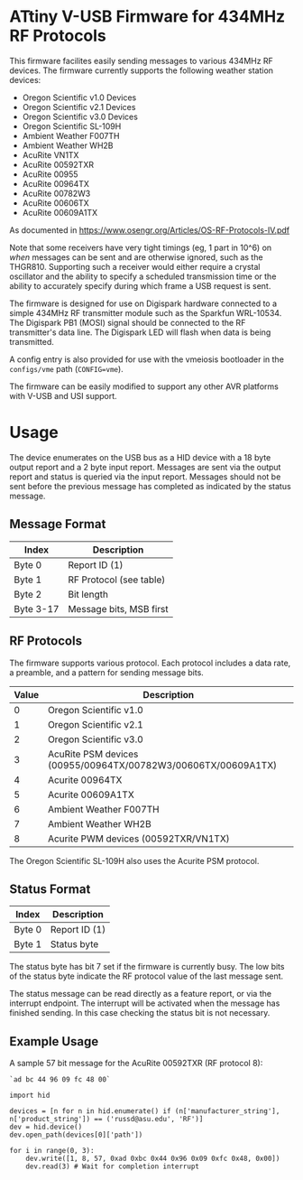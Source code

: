 # ATtiny V-USB Firmware for 434MHz RF Protocols

This firmware facilites easily sending messages to various 434MHz RF devices.
The firmware currently supports the following weather station devices:

* Oregon Scientific v1.0 Devices
* Oregon Scientific v2.1 Devices
* Oregon Scientific v3.0 Devices
* Oregon Scientific SL-109H
* Ambient Weather F007TH
* Ambient Weather WH2B
* AcuRite VN1TX
* AcuRite 00592TXR 
* AcuRite 00955
* AcuRite 00964TX 
* AcuRite 00782W3
* AcuRite 00606TX
* AcuRite 00609A1TX

As documented in https://www.osengr.org/Articles/OS-RF-Protocols-IV.pdf

Note that some receivers have very tight timings (eg, 1 part in 10^6) on
*when* messages can be sent and are otherwise ignored, such as the THGR810.
Supporting such a receiver would either require  a crystal oscillator and
the ability to specify a scheduled transmission time or the ability to
accurately specify during which frame a USB request is sent.

The firmware is designed for use on Digispark hardware connected to a simple
434MHz RF transmitter module such as the Sparkfun WRL-10534. The Digispark
PB1 (MOSI) signal should be connected to the RF transmitter's data line. The
Digispark LED will flash when data is being transmitted.

A config entry is also provided for use with the vmeiosis bootloader in the
`configs/vme` path (`CONFIG=vme`).

The firmware can be easily modified to support any other AVR platforms with
V-USB and USI support.

# Usage

The device enumerates on the USB bus as a HID device with a 18 byte output
report and a 2 byte input report. Messages are sent via the output report and
status is queried via the input report. Messages should not be sent before the
previous message has completed as indicated by the status message.

## Message Format

| Index     | Description
|-----------|------------------------
| Byte 0    | Report ID (1)
| Byte 1    | RF Protocol (see table)
| Byte 2    | Bit length
| Byte 3-17 | Message bits, MSB first

## RF Protocols

The firmware supports various protocol. Each protocol includes a data rate,
a preamble, and a pattern for sending message bits.

| Value | Description
|-------|------------
| 0     | Oregon Scientific v1.0
| 1     | Oregon Scientific v2.1
| 2     | Oregon Scientific v3.0
| 3     | AcuRite PSM devices (00955/00964TX/00782W3/00606TX/00609A1TX)
| 4     | Acurite 00964TX
| 5     | Acurite 00609A1TX
| 6     | Ambient Weather F007TH
| 7     | Ambient Weather WH2B
| 8     | Acurite PWM devices (00592TXR/VN1TX)

The Oregon Scientific SL-109H also uses the Acurite PSM protocol.

## Status Format

| Index     | Description
|-----------|------------------------
| Byte 0    | Report ID (1)
| Byte 1    | Status byte

The status byte has bit 7 set if the firmware is currently busy. The low bits
of the status byte indicate the RF protocol value of the last message sent.

The status message can be read directly as a feature report, or via the
interrupt endpoint. The interrupt will be activated when the message has
finished sending. In this case checking the status bit is not necessary.

## Example Usage

A sample 57 bit message for the AcuRite 00592TXR (RF protocol 8):

    `ad bc 44 96 09 fc 48 00`

```
import hid

devices = [n for n in hid.enumerate() if (n['manufacturer_string'], n['product_string']) == ('russd@asu.edu', 'RF')]
dev = hid.device()
dev.open_path(devices[0]['path'])

for i in range(0, 3):
    dev.write([1, 8, 57, 0xad 0xbc 0x44 0x96 0x09 0xfc 0x48, 0x00])
    dev.read(3) # Wait for completion interrupt
```
